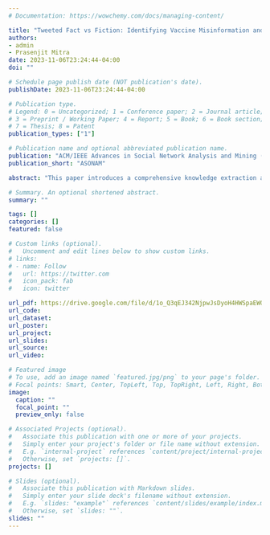 ```yaml
---
# Documentation: https://wowchemy.com/docs/managing-content/

title: "Tweeted Fact vs Fiction: Identifying Vaccine Misinformation and Analyzing Dissent"
authors: 
- admin
- Prasenjit Mitra
date: 2023-11-06T23:24:44-04:00
doi: ""

# Schedule page publish date (NOT publication's date).
publishDate: 2023-11-06T23:24:44-04:00

# Publication type.
# Legend: 0 = Uncategorized; 1 = Conference paper; 2 = Journal article;
# 3 = Preprint / Working Paper; 4 = Report; 5 = Book; 6 = Book section;
# 7 = Thesis; 8 = Patent
publication_types: ["1"]

# Publication name and optional abbreviated publication name.
publication: "ACM/IEEE Advances in Social Network Analysis and Mining (ASONAM)"
publication_short: "ASONAM"

abstract: "This paper introduces a comprehensive knowledge extraction and management framework aimed at tackling COVID-19 vaccination misinformation. The framework employs advanced natural language processing techniques, such as sarcasm detection and clustering, to analyze and categorize misinformation from online sources, requiring significantly fewer labeled tweets compared to existing methods. It effectively categorizes vaccine dissenting tweets, enhances discourse analysis, and outperforms baseline models in classification tasks."

# Summary. An optional shortened abstract.
summary: ""

tags: []
categories: []
featured: false

# Custom links (optional).
#   Uncomment and edit lines below to show custom links.
# links:
# - name: Follow
#   url: https://twitter.com
#   icon_pack: fab
#   icon: twitter

url_pdf: https://drive.google.com/file/d/1o_Q3qEJ342NjpwJsDyoH4HWSpaEWOXuA/view?usp=sharing
url_code:
url_dataset:
url_poster:
url_project:
url_slides:
url_source:
url_video:

# Featured image
# To use, add an image named `featured.jpg/png` to your page's folder. 
# Focal points: Smart, Center, TopLeft, Top, TopRight, Left, Right, BottomLeft, Bottom, BottomRight.
image:
  caption: ""
  focal_point: ""
  preview_only: false

# Associated Projects (optional).
#   Associate this publication with one or more of your projects.
#   Simply enter your project's folder or file name without extension.
#   E.g. `internal-project` references `content/project/internal-project/index.md`.
#   Otherwise, set `projects: []`.
projects: []

# Slides (optional).
#   Associate this publication with Markdown slides.
#   Simply enter your slide deck's filename without extension.
#   E.g. `slides: "example"` references `content/slides/example/index.md`.
#   Otherwise, set `slides: ""`.
slides: ""
---
```

